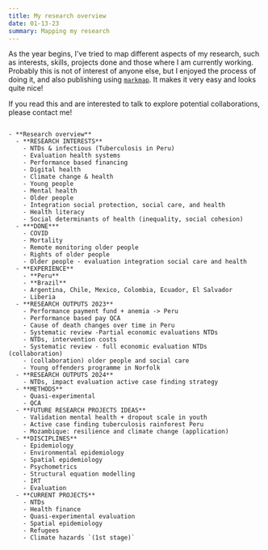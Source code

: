 ```yaml
---
title: My research overview
date: 01-13-23
summary: Mapping my research
---
```


As the year begins, I've tried to map different aspects of my research, such as interests, skills, projects done and those where I am currently working. Probably this is not of interest of anyone else, but I enjoyed the process of doing it, and also publishing using [`markmap`](https://markmap.js.org/). It makes it very easy and looks quite nice!

If you read this and are interested to talk to explore potential collaborations, please contact me!

```markmap

- **Research overview**
  - **RESEARCH INTERESTS**
    - NTDs & infectious (Tuberculosis in Peru)
    - Evaluation health systems
    - Performance based financing
    - Digital health
    - Climate change & health
    - Young people
    - Mental health
    - Older people
    - Integration social protection, social care, and health
    - Health literacy
    - Social determinants of health (inequality, social cohesion)
  - ***DONE***
    - COVID
    - Mortality
    - Remote monitoring older people
    - Rights of older people
    - Older people - evaluation integration social care and health
  - **EXPERIENCE**
    - **Peru**
    - **Brazil**
    - Argentina, Chile, Mexico, Colombia, Ecuador, El Salvador
    - Liberia
  - **RESEARCH OUTPUTS 2023**
    - Performance payment fund + anemia -> Peru
    - Performance based pay QCA
    - Cause of death changes over time in Peru
    - Systematic review -Partial economic evaluations NTDs
    - NTDs, intervention costs
    - Systematic review - full economic evaluation NTDs (collaboration)
    - (collaboration) older people and social care
    - Young offenders programme in Norfolk
  - **RESEARCH OUTPUTS 2024**
    - NTDs, impact evaluation active case finding strategy
  - **METHODS**
    - Quasi-experimental
    - QCA
  - **FUTURE RESEARCH PROJECTS IDEAS**
    - Validation mental health + dropout scale in youth
    - Active case finding tuberculosis rainforest Peru
    - Mozambique: resilience and climate change (application)
  - **DISCIPLINES**
    - Epidemiology
    - Environmental epidemiology
    - Spatial epidemiology
    - Psychometrics
    - Structural equation modelling
    - IRT
    - Evaluation
  - **CURRENT PROJECTS**
    - NTDs
    - Health finance
    - Quasi-experimental evaluation
    - Spatial epidemiology
    - Refugees
    - Climate hazards `(1st stage)`
    
```
